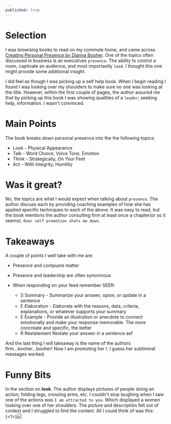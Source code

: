 ```yaml
---
published: true
---
```


# Selection

I was browising books to read on my commute home, and came across  [Creating Personal Presence by Dianna Booher](http://www.booher.com/creatingpersonalpresence.html).  One of the topics often discussed in business is an executives `presence`.  The ability to control a room, captivate an audience, and most importantly `lead`.  I thought this one might provide some additional insight.

I did feel as though I was picking up a self help book. When I begin reading I found I was looking over my shoulders to make sure no one was looking at the title.  However, within the first couple of pages, the author assured me that by picking up this book I was showing qualities of a `leader`; seeking help, information.  I wasn't convinced.

#  Main Points

The book breaks down personal presence into the the following topics:

* Look - Physical Appearance
* Talk - Word Choice, Voice Tone, Emotion
* Think - Strategically, On Your Feet
* Act - With Integrity, Humility

# Was it great?

No, the topics are what I would expect when talking about `presence`.  The author discuss each by providing coaching examples of how she has applied specific techinques to each of the above.  It was easy to read, but the book mentions the author consulting firm at least once a chapter(or so it seems).  `Over self promotion shuts me down`.

# Takeaways

A couple of points I well take with me are:
* Presence and compusre matter
* Presence and leadership are often synonmous
* When responding on your feed remember SEER:
	
    * S Summary - Summarize your answer, opion, or update in a sentence
    * E Elaboration - Elaborate with the reasons, data, criteria, explanations, or whatever supports your summary
    * E Example - Provide an illustration or anecdote to connect emotionally and make your response memorable. The more concreate and specific, the better
    * R Restatement Restate your answer in a sentence
    asf

And the last thing I will takeaway is the name of the authors firm...booher...booher! Now I am promoting her I.  I guess her subliminal messages worked.

# Funny Bits

In the section on **look**. The author displays pictures of people doing an action; folding legs, crossing arms, etc. I couldn't stop laughing when I saw one of the actions was `I am attracted to you`.  Which displayed a women looking over one of her shoulders.  The picture and description felt out of context and I struggled to find the context.  All I could think of was this:
{<1>}![](http://www.laineygossip.com/Content/images/articles/donatella%20versace%2018jun12%2004.jpg)